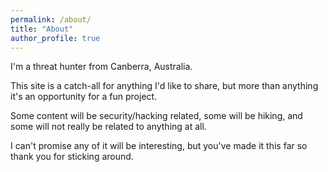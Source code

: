 ```yaml
---
permalink: /about/
title: "About"
author_profile: true
---
```


I'm a threat hunter from Canberra, Australia.

This site is a catch-all for anything I'd like to share, but more than anything it's an opportunity for a fun project.

Some content will be security/hacking related, some will be hiking, and some will not really be related to anything at all.

I can't promise any of it will be interesting, but you've made it this far so thank you for sticking around.
